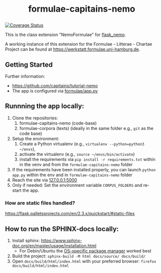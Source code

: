 # <p align=center>formulae-capitains-nemo</p>
[![Coverage Status](https://coveralls.io/repos/github/Formulae-Litterae-Chartae/formulae-capitains-nemo/badge.svg?branch=master)](https://coveralls.io/github/Formulae-Litterae-Chartae/formulae-capitains-nemo?branch=master)

This is the class extension "NemoFormulae" for [flask_nemo](https://github.com/Capitains/flask-capitains-nemo).

A working instance of this extension for the Formulae - Litterae - Chartae Project can be found at https://werkstatt.formulae.uni-hamburg.de.


## Getting Started
Further information:
- https://github.com/capitains/tutorial-nemo
- The app is configured via [formulae/app.py](./formulae/app.py)

## Runnning the app locally:
1. Clone the repositories:
    1. formulae-capitains-nemo (code-base) 
    2. formulae-corpora (texts) (ideally in the same folder e.g., `git` as the code base)
2. Setup the environment:
    1. Create a Python virtualenv (e.g., `virtualenv --python=python3 ~/envs`), 
    2. activate the virtualenv (e.g., `source ~/envs/bin/activate`) 
    3. install the requirements via `pip install -r requirements.txt` within in the venv and from the `formulae-capitains-nemo` folder 
3. If the requirements have been installed properly, you can launch `python app.py` within the env and in `formulae-capitains-nemo` folder 
4. Reach the site via [127.0.0.1:5000](127.0.0.1:5000)
5. Only if needed: Set the environment variable `CORPUS_FOLDERS` and re-start the app.

### How are static files handled?
https://flask.palletsprojects.com/en/2.3.x/quickstart/#static-files

## How to run the SPHINX-docs locally:
1. Install sphinx: https://www.sphinx-doc.org/en/master/usage/installation.html
    - For Debin/Ubuntu the [OS-specific package manager](https://www.sphinx-doc.org/en/master/usage/installation.html#os-specific-package-manager) worked best
2. Build the project: `sphinx-build -M html docs/source/ docs/build/`
3. Open `docs/build/html/index.html` with your preferred browser: `firefox docs/build/html/index.html`